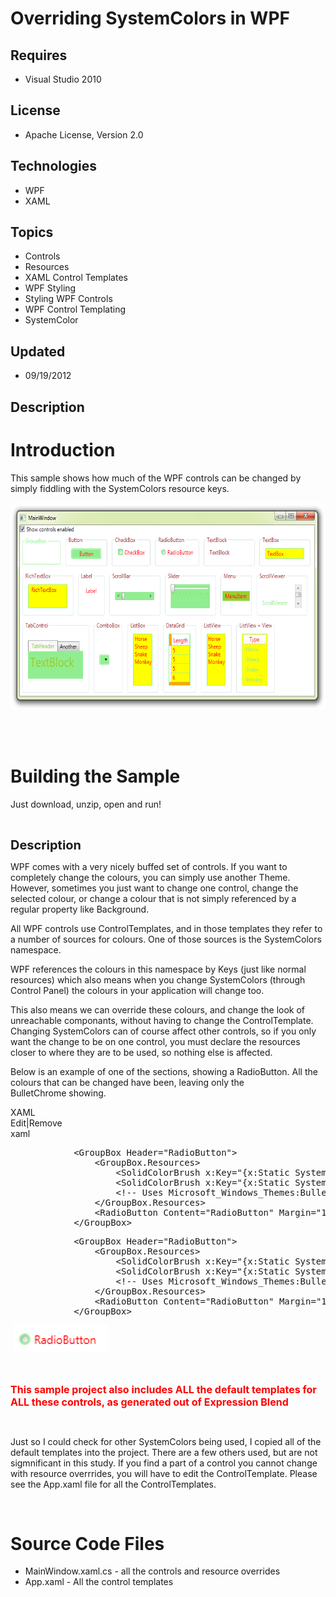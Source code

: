 # Overriding SystemColors in WPF
## Requires
- Visual Studio 2010
## License
- Apache License, Version 2.0
## Technologies
- WPF
- XAML
## Topics
- Controls
- Resources
- XAML Control Templates
- WPF Styling
- Styling WPF Controls
- WPF Control Templating
- SystemColor
## Updated
- 09/19/2012
## Description

<h1>Introduction</h1>
<p>This sample shows how much of&nbsp;the WPF controls can be&nbsp;changed by simply fiddling with the SystemColors resource keys.</p>
<p><img id="65416" src="65416-systemcolours.png" alt="" width="603" height="331">&nbsp;</p>
<p>&nbsp;</p>
<h1><span>Building the Sample</span></h1>
<p>Just download, unzip, open and run!</p>
<p>&nbsp;</p>
<p><span style="font-size:20px; font-weight:bold">Description</span></p>
<p>WPF comes with a very nicely buffed set of controls. If you want to completely change the colours, you can simply use another Theme. However, sometimes you just want to change one control, change the selected colour, or change a colour that is not simply
 referenced by a regular property like Background.</p>
<p>All WPF controls use ControlTemplates, and in those templates they refer to a number of sources for colours. One of those sources is the SystemColors namespace.</p>
<p>WPF references the colours in this namespace by Keys (just like normal resources) which also means when you change SystemColors (through Control Panel) the colours in your application will change too.</p>
<p>This also means we can override these colours, and change the look of unreachable componants, without having to change the ControlTemplate. Changing SystemColors can of course affect other controls, so if you only want the change to be on one control, you
 must declare the resources closer to where they are to be used, so nothing else is affected.</p>
<p>Below is an example of one of the sections, showing a RadioButton. All the colours that can be changed have been, leaving only the BulletChrome&nbsp;showing.</p>
<div class="scriptcode">
<div class="pluginEditHolder" pluginCommand="mceScriptCode">
<div class="title"><span>XAML</span></div>
<div class="pluginLinkHolder"><span class="pluginEditHolderLink">Edit</span>|<span class="pluginRemoveHolderLink">Remove</span></div>
<span class="hidden">xaml</span>
<pre class="hidden">	        &lt;GroupBox Header=&quot;RadioButton&quot;&gt;
	            &lt;GroupBox.Resources&gt;
	                &lt;SolidColorBrush x:Key=&quot;{x:Static SystemColors.ControlTextBrushKey}&quot; Color=&quot;Red&quot; /&gt; &lt;!-- or Foreground property --&gt;
	                &lt;SolidColorBrush x:Key=&quot;{x:Static SystemColors.GrayTextBrushKey}&quot; Color=&quot;LightBlue&quot; /&gt; &lt;!-- Disabled color --&gt;
	            	&lt;!-- Uses Microsoft_Windows_Themes:BulletChrome --&gt;
				&lt;/GroupBox.Resources&gt;
	            &lt;RadioButton Content=&quot;RadioButton&quot; Margin=&quot;10&quot; Style=&quot;{DynamicResource RadioButtonStyle1}&quot; Background=&quot;LightGreen&quot; BorderBrush=&quot;LightGreen&quot;/&gt;
	        &lt;/GroupBox&gt;</pre>
<div class="preview">
<pre class="csharp">&nbsp;&nbsp;&nbsp;&nbsp;&nbsp;&nbsp;&nbsp;&nbsp;&nbsp;&nbsp;&nbsp;&nbsp;&lt;GroupBox&nbsp;Header=<span class="cs__string">&quot;RadioButton&quot;</span>&gt;&nbsp;
&nbsp;&nbsp;&nbsp;&nbsp;&nbsp;&nbsp;&nbsp;&nbsp;&nbsp;&nbsp;&nbsp;&nbsp;&nbsp;&nbsp;&nbsp;&nbsp;&lt;GroupBox.Resources&gt;&nbsp;
&nbsp;&nbsp;&nbsp;&nbsp;&nbsp;&nbsp;&nbsp;&nbsp;&nbsp;&nbsp;&nbsp;&nbsp;&nbsp;&nbsp;&nbsp;&nbsp;&nbsp;&nbsp;&nbsp;&nbsp;&lt;SolidColorBrush&nbsp;x:Key=<span class="cs__string">&quot;{x:Static&nbsp;SystemColors.ControlTextBrushKey}&quot;</span>&nbsp;Color=<span class="cs__string">&quot;Red&quot;</span>&nbsp;/&gt;&nbsp;&lt;!--&nbsp;or&nbsp;Foreground&nbsp;property&nbsp;--&gt;&nbsp;
&nbsp;&nbsp;&nbsp;&nbsp;&nbsp;&nbsp;&nbsp;&nbsp;&nbsp;&nbsp;&nbsp;&nbsp;&nbsp;&nbsp;&nbsp;&nbsp;&nbsp;&nbsp;&nbsp;&nbsp;&lt;SolidColorBrush&nbsp;x:Key=<span class="cs__string">&quot;{x:Static&nbsp;SystemColors.GrayTextBrushKey}&quot;</span>&nbsp;Color=<span class="cs__string">&quot;LightBlue&quot;</span>&nbsp;/&gt;&nbsp;&lt;!--&nbsp;Disabled&nbsp;color&nbsp;--&gt;&nbsp;
&nbsp;&nbsp;&nbsp;&nbsp;&nbsp;&nbsp;&nbsp;&nbsp;&nbsp;&nbsp;&nbsp;&nbsp;&nbsp;&nbsp;&nbsp;&nbsp;&nbsp;&nbsp;&nbsp;&nbsp;&lt;!--&nbsp;Uses&nbsp;Microsoft_Windows_Themes:BulletChrome&nbsp;--&gt;&nbsp;
&nbsp;&nbsp;&nbsp;&nbsp;&nbsp;&nbsp;&nbsp;&nbsp;&nbsp;&nbsp;&nbsp;&nbsp;&nbsp;&nbsp;&nbsp;&nbsp;&lt;/GroupBox.Resources&gt;&nbsp;
&nbsp;&nbsp;&nbsp;&nbsp;&nbsp;&nbsp;&nbsp;&nbsp;&nbsp;&nbsp;&nbsp;&nbsp;&nbsp;&nbsp;&nbsp;&nbsp;&lt;RadioButton&nbsp;Content=<span class="cs__string">&quot;RadioButton&quot;</span>&nbsp;Margin=<span class="cs__string">&quot;10&quot;</span>&nbsp;Style=<span class="cs__string">&quot;{DynamicResource&nbsp;RadioButtonStyle1}&quot;</span>&nbsp;Background=<span class="cs__string">&quot;LightGreen&quot;</span>&nbsp;BorderBrush=<span class="cs__string">&quot;LightGreen&quot;</span>/&gt;&nbsp;
&nbsp;&nbsp;&nbsp;&nbsp;&nbsp;&nbsp;&nbsp;&nbsp;&nbsp;&nbsp;&nbsp;&nbsp;&lt;/GroupBox&gt;</pre>
</div>
</div>
</div>
<p>&nbsp;<img id="65417" src="65417-rad1.png" alt="" width="152" height="45"></p>
<p>&nbsp;</p>
<p><span style="color:#ff0000; font-size:medium"><strong>This sample project also includes ALL the default templates for ALL these controls, as generated out of Expression Blend</strong></span></p>
<p>&nbsp;</p>
<p>Just so I could check for other SystemColors being used, I copied all of the default templates into the project. There are a few others used, but are not sigmnificant in this study. If you find a part of a control you cannot change with resource overrrides,
 you will have to edit the ControlTemplate.&nbsp;Please see the App.xaml file for all the&nbsp;ControlTemplates.&nbsp;</p>
<p>&nbsp;</p>
<h1><span>Source Code Files</span></h1>
<ul>
<li>MainWindow.xaml.cs - all the controls and resource overrides </li><li>App.xaml - All the control templates </li></ul>
<p>&nbsp;</p>
<p>&nbsp;</p>
<p><img src="-anithanks1.gif" alt="" style="margin-right:auto; margin-left:auto; display:block"></p>
